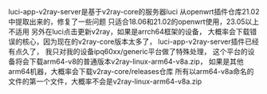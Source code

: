 luci-app-v2ray-server是基于v2ray-core的服务器luci
从openwrt插件仓库21.02中提取出来的，修复了一些问题
只适合18.06和21.02的openwrt使用，23.05以上不适用
另外在luci点击更新v2ray，如果是arrch64框架的设备，
大概率会下载错误的核心，因为现在的v2ray-core版本太多了，
luci-app-v2ray-server插件已经有点久了，
我只对我的设备ipq60xx/generic平台做了特殊处理，
这个平台的设备将会下载arm64-v8的普通版本v2ray-linux-arm64-v8a.zip，
如果是其他arm64机器，大概率会下载v2ray-core/releases仓库
所有以arm64-v8a命名的文件的第一个文件，大概率不会是v2ray-linux-arm64-v8a.zip
